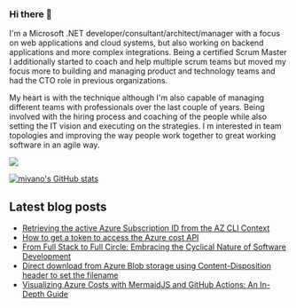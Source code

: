 ### Hi there 👋

I'm a Microsoft .NET developer/consultant/architect/manager with a focus on web applications and cloud systems, but also working on backend applications and more complex integrations. Being a certified Scrum Master I additionally started to coach and help multiple scrum teams but moved my focus more to building and managing product and technology teams and had the CTO role in previous organizations. 

My heart is with the technique although I'm also capable of managing different teams with professionals over the last couple of years. Being involved with the hiring process and coaching of the people while also setting the IT vision and executing on the strategies. I m interested in team topologies and improving the way people work together to great working software in an agile way.

<a href="https://www.twitter.com/mivano" target="_blank" rel="noreferrer"><img
src="https://img.shields.io/twitter/follow/mivano?logo=twitter&style=for-the-badge&color=0891b2&labelColor=1c1917"
/></a>

<a href="http://www.github.com/mivano"><img src="https://github-readme-stats.vercel.app/api?username=mivano&show_icons=true&hide=&count_private=true&title_color=0891b2&text_color=ffffff&icon_color=0891b2&bg_color=1c1917&hide_border=true&show_icons=true" alt="mivano's GitHub stats" /></a>

## Latest blog posts

<!--START_SECTION:feed-->
* [Retrieving the active Azure Subscription ID from the AZ CLI Context](https:&#x2F;&#x2F;www.mindbyte.nl&#x2F;2023&#x2F;08&#x2F;26&#x2F;retrieving-active-azure-subscription-id-az-cli-context.html)
* [How to get a token to access the Azure cost API](https:&#x2F;&#x2F;www.mindbyte.nl&#x2F;2023&#x2F;08&#x2F;22&#x2F;token-access-azure-cost-api.html)
* [From Full Stack to Full Circle: Embracing the Cyclical Nature of Software Development](https:&#x2F;&#x2F;www.mindbyte.nl&#x2F;2023&#x2F;08&#x2F;20&#x2F;full-stack-full-circle-embracing-cyclical-nature-software-development.html)
* [Direct download from Azure Blob storage using Content-Disposition header to set the filename](https:&#x2F;&#x2F;www.mindbyte.nl&#x2F;2023&#x2F;08&#x2F;12&#x2F;direct-download-from-azure-blob-storage-using-contentdisposition-header-to-set-the-filename.html)
* [Visualizing Azure Costs with MermaidJS and GitHub Actions: An In-Depth Guide](https:&#x2F;&#x2F;www.mindbyte.nl&#x2F;2023&#x2F;04&#x2F;25&#x2F;visualizing-azure-costs-with-mermaidjs-and-github-actions-an-in-depth-guide.html)
<!--END_SECTION:feed-->

<!--
**mivano/mivano** is a ✨ _special_ ✨ repository because its `README.md` (this file) appears on your GitHub profile.

Here are some ideas to get you started:

- 🔭 I’m currently working on ...
- 🌱 I’m currently learning ...
- 👯 I’m looking to collaborate on ...
- 🤔 I’m looking for help with ...
- 💬 Ask me about ...
- 📫 How to reach me: ...
- 😄 Pronouns: ...
- ⚡ Fun fact: ...
-->
